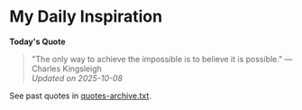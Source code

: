 # My Daily Inspiration

**Today's Quote**  
> "The only way to achieve the impossible is to believe it is possible." — Charles Kingsleigh  
*Updated on 2025-10-08*

See past quotes in [quotes-archive.txt](quotes-archive.txt).